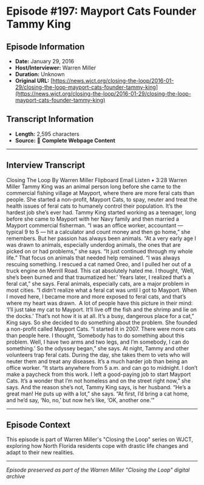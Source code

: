 # Episode #197: Mayport Cats Founder Tammy King



## Episode Information

- **Date:** January 29, 2016
- **Host/Interviewer:** Warren Miller
- **Duration:** Unknown
- **Original URL:** [https://news.wjct.org/closing-the-loop/2016-01-29/closing-the-loop-mayport-cats-founder-tammy-king](https://news.wjct.org/closing-the-loop/2016-01-29/closing-the-loop-mayport-cats-founder-tammy-king)

## Transcript Information

- **Length:** 2,595 characters
- **Source:** 📝 **Complete Webpage Content**

---

## Interview Transcript

Closing The Loop
By
Warren Miller
Flipboard
Email
Listen
•
3:28
Warren Miller
Tammy King was an animal person long before she came to the commercial fishing village at Mayport, where there are more feral cats than people. She started a non-profit, Mayport Cats, to spay, neuter and treat the health issues of feral cats to humanely control their population. It’s the hardest job she’s ever had.
Tammy King started working as a teenager, long before she came to Mayport with her Navy family and then married a Mayport commercial fisherman.
“I was an office worker, accountant — typical 9 to 5 — hit a calculator and count money and then go home,” she remembers.
But her passion has always been animals.
“At a very early age I was drawn to animals, especially underdog animals, the ones that are picked on or had problems,” she says. “It just continued through my whole life.”
That focus on animals that needed help remained.
“I was always rescuing something. I rescued a cat named Oreo, and I pulled her out of a truck engine on Merrill Road. This cat absolutely hated me. I thought, ‘Well, she’s been burned and that traumatized her.’ Years later, I realized that’s a feral cat,” she says.
Feral animals, especially cats, are a major problem in most cities.
“I didn’t realize what a feral cat was until I got to Mayport. When I moved here, I became more and more exposed to feral cats, and that’s where my heart was drawn.  A lot of people have this picture in their mind: ‘I’ll just take my cat to Mayport. It’ll live off the fish and the shrimp and lie on the docks.’ That’s not how it is at all. It’s a busy, dangerous place for a cat,” King says.
So she decided to do something about the problem. She founded a non-profit called Mayport Cats.
“I started it in 2007. There were more cats than people here. I thought, ‘Somebody has to do something about this problem. Well, I have two arms and two legs, and I’m somebody, I can do something.’ So the odyssey began,” she says.
At night, Tammy and other volunteers trap feral cats. During the day, she takes them to vets who will neuter them and treat any diseases. It’s a much harder job than being an office worker.
“It starts anywhere from 5 a.m. and can go to midnight. I don’t make a paycheck from this work. I left a good-paying job to start Mayport Cats. It’s a wonder that I’m not homeless and on the street right now,” she says.
And the reason she’s not, Tammy King says, is her husband.
“He’s a great man! He puts up with a lot,” she says. “At first, I’d bring a cat home, and he’d say, ‘No, no,’ but now he’s like, ‘OK, another one.’”

---

## Episode Context

This episode is part of Warren Miller's "Closing the Loop" series on WJCT, exploring how North Florida residents cope with drastic life changes and adapt to their new realities.



---

*Episode preserved as part of the Warren Miller "Closing the Loop" digital archive*
